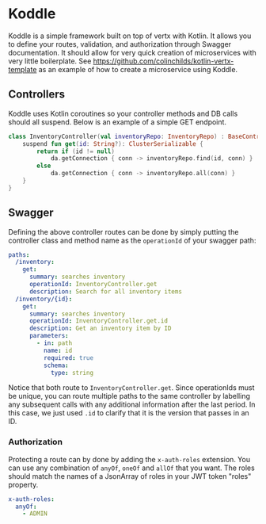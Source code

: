 # Koddle
Koddle is a simple framework built on top of vertx with Kotlin. It allows you to define your routes, validation, and authorization through Swagger documentation. It should allow for very quick creation of microservices with very little boilerplate. See https://github.com/colinchilds/kotlin-vertx-template as an example of how to create a microservice using Koddle.

## Controllers
Koddle uses Kotlin coroutines so your controller methods and DB calls should all suspend. Below is an example of a simple GET endpoint.

```kotlin
class InventoryController(val inventoryRepo: InventoryRepo) : BaseController() {
    suspend fun get(id: String?): ClusterSerializable {
        return if (id != null)
            da.getConnection { conn -> inventoryRepo.find(id, conn) }
        else
            da.getConnection { conn -> inventoryRepo.all(conn) }
    }
}
```

## Swagger
Defining the above controller routes can be done by simply putting the controller class and method name as the `operationId` of your swagger path:

```yaml
paths:
  /inventory:
    get:
      summary: searches inventory
      operationId: InventoryController.get
      description: Search for all inventory items
  /inventory/{id}:
    get:
      summary: searches inventory
      operationId: InventoryController.get.id
      description: Get an inventory item by ID
      parameters:
        - in: path
          name: id
          required: true
          schema:
            type: string
```

Notice that both route to `InventoryController.get`. Since operationIds must be unique, you can route multiple paths to the same controller by labelling any subsequent calls with any additional information after the last period. In this case, we just used `.id` to clarify that it is the version that passes in an ID.

### Authorization
Protecting a route can by done by adding the `x-auth-roles` extension. You can use any combination of `anyOf`, `oneOf` and `allOf` that you want. The roles should match the names of a JsonArray of roles in your JWT token "roles" property.

```yaml
x-auth-roles:
  anyOf:
    - ADMIN
```
